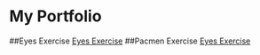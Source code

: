 # My Portfolio
##Eyes Exercise
<a href = 'https://harrietebozele.github.io/eye-exercise/'>Eyes Exercise</a>
##Pacmen Exercise
<a href = ' https://harrietebozele.github.io/Pacmen-Exercise/'>Eyes Exercise</a>
